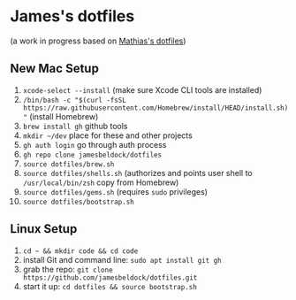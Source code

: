 # James's dotfiles
(a work in progress based on [Mathias's dotfiles](https://github.com/mathiasbynens/dotfiles))

## New Mac Setup
1. `xcode-select --install` (make sure Xcode CLI tools are installed)
1. `/bin/bash -c "$(curl -fsSL https://raw.githubusercontent.com/Homebrew/install/HEAD/install.sh)"` (install Homebrew)
2. `brew install gh` github tools
3. `mkdir ~/dev` place for these and other projects
4. `gh auth login` go through auth process
5. `gh repo clone jamesbeldock/dotfiles`
6. `source dotfiles/brew.sh`
7. `source dotfiles/shells.sh` (authorizes and points user shell to `/usr/local/bin/zsh` copy from Homebrew)
8. `source dotfiles/gems.sh` (requires `sudo` privileges)
9. `source dotfiles/bootstrap.sh`

## Linux Setup
1. `cd ~ && mkdir code && cd code`
2. install Git and command line: `sudo apt install git gh` 
3. grab the repo: `git clone https://github.com/jamesbeldock/dotfiles.git`
4. start it up: `cd dotfiles && source bootstrap.sh`
